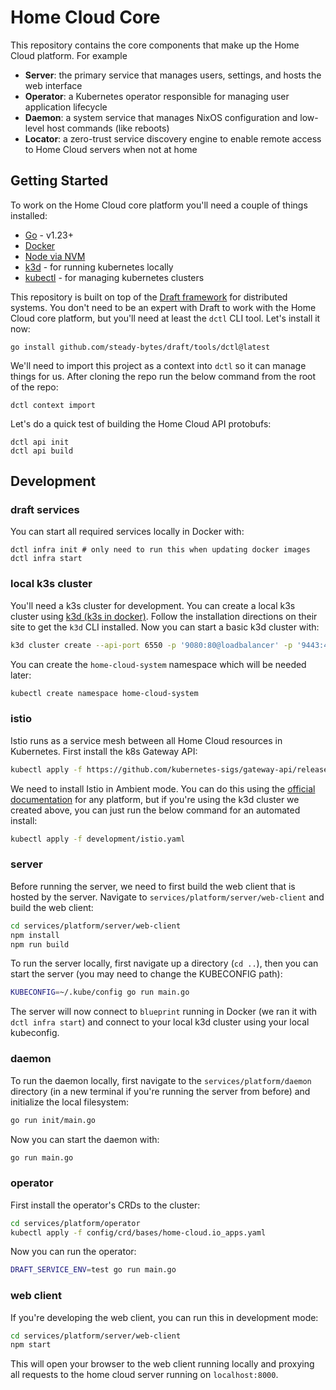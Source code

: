 # Home Cloud Core

This repository contains the core components that make up the Home Cloud platform. For example

- **Server**: the primary service that manages users, settings, and hosts the web interface
- **Operator**: a Kubernetes operator responsible for managing user application lifecycle
- **Daemon**: a system service that manages NixOS configuration and low-level host commands (like reboots)
- **Locator**: a zero-trust service discovery engine to enable remote access to Home Cloud servers when not at home

## Getting Started

To work on the Home Cloud core platform you'll need a couple of things installed:

* [Go](https://golang.org/doc/install) - v1.23+
* [Docker](https://docs.docker.com/get-docker/)
* [Node via NVM](https://github.com/nvm-sh/nvm?tab=readme-ov-file#installing-and-updating)
* [k3d](https://k3d.io/stable/) - for running kubernetes locally
* [kubectl](https://kubernetes.io/docs/tasks/tools/) - for managing kubernetes clusters

This repository is built on top of the [Draft framework](https://github.com/steady-bytes/draft) for distributed systems. You don't need to be an expert with Draft to work with the Home Cloud core platform, but you'll need at least the `dctl` CLI tool. Let's install it now:

```shell
go install github.com/steady-bytes/draft/tools/dctl@latest
```

We'll need to import this project as a context into `dctl` so it can manage things for us. After cloning the repo run the below command from the root of the repo:

```shell
dctl context import
```

Let's do a quick test of building the Home Cloud API protobufs:

```shell
dctl api init
dctl api build
```

## Development

### draft services

You can start all required services locally in Docker with:

```shell
dctl infra init # only need to run this when updating docker images
dctl infra start
```

### local k3s cluster

You'll need a k3s cluster for development. You can create a local k3s cluster using [k3d (k3s in docker)](https://k3d.io/stable/). Follow the installation directions on their site to get the `k3d` CLI installed. Now you can start a basic k3d cluster with:

```sh
k3d cluster create --api-port 6550 -p '9080:80@loadbalancer' -p '9443:443@loadbalancer' --agents 1 --k3s-arg '--disable=traefik@server:*' home-cloud
```

You can create the `home-cloud-system` namespace which will be needed later:

```sh
kubectl create namespace home-cloud-system
```

### istio

Istio runs as a service mesh between all Home Cloud resources in Kubernetes. First install the k8s Gateway API:

```sh
kubectl apply -f https://github.com/kubernetes-sigs/gateway-api/releases/download/v1.3.0/standard-install.yaml
```

We need to install Istio in Ambient mode. You can do this using the [official documentation](https://istio.io/latest/docs/ambient/install/) for any platform, but if you're using the k3d cluster we created above, you can just run the below command for an automated install:

```sh
kubectl apply -f development/istio.yaml
```

### server

Before running the server, we need to first build the web client that is hosted by the server. Navigate to `services/platform/server/web-client` and build the web client:

```sh
cd services/platform/server/web-client
npm install
npm run build
```

To run the server locally, first navigate up a directory (`cd ..`), then you can start the server (you may need to change the KUBECONFIG path):

```sh
KUBECONFIG=~/.kube/config go run main.go
```

The server will now connect to `blueprint` running in Docker (we ran it with `dctl infra start`) and connect to your local k3d cluster using your local kubeconfig.

### daemon

To run the daemon locally, first navigate to the `services/platform/daemon` directory (in a new terminal if you're running the server from before) and initialize the local filesystem:

```sh
go run init/main.go
```

Now you can start the daemon with:

```sh
go run main.go
```

### operator

First install the operator's CRDs to the cluster:

```sh
cd services/platform/operator
kubectl apply -f config/crd/bases/home-cloud.io_apps.yaml
```

Now you can run the operator:

```sh
DRAFT_SERVICE_ENV=test go run main.go
```

### web client

If you're developing the web client, you can run this in development mode:

```sh
cd services/platform/server/web-client
npm start
```

This will open your browser to the web client running locally and proxying all requests to the home cloud server running on `localhost:8000`.
